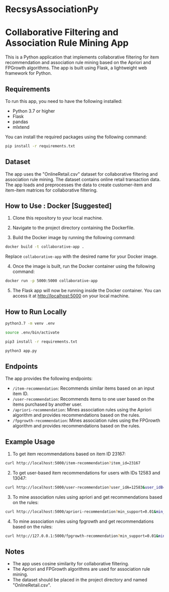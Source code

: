 # RecsysAssociationPy
# Collaborative Filtering and Association Rule Mining App

This is a Python application that implements collaborative filtering for item recommendation and association rule mining based on the Apriori and FPGrowth algorithms. The app is built using Flask, a lightweight web framework for Python.

## Requirements

To run this app, you need to have the following installed:

- Python 3.7 or higher
- Flask
- pandas
- mlxtend

You can install the required packages using the following command:

```bash
pip install -r requirements.txt
```



## Dataset

The app uses the "OnlineRetail.csv" dataset for collaborative filtering and association rule mining. The dataset contains online retail transaction data. The app loads and preprocesses the data to create customer-item and item-item matrices for collaborative filtering.

## How to Use : Docker [Suggested]

1. Clone this repository to your local machine.

2. Navigate to the project directory containing the Dockerfile.

3. Build the Docker image by running the following command:

```bash
docker build -t collaborative-app .
```

Replace `collaborative-app` with the desired name for your Docker image.

4. Once the image is built, run the Docker container using the following command:

```bash
docker run -p 5000:5000 collaborative-app
```

5. The Flask app will now be running inside the Docker container. You can access it at [http://localhost:5000](http://localhost:5000) on your local machine.


## How to Run Locally

```bash
python3.7 -m venv .env

source .env/bin/activate

pip3 install -r requirements.txt

python3 app.py 
```

## Endpoints

The app provides the following endpoints:

- `/item-recommendation`: Recommends similar items based on an input item ID.
- `/user-recommendation`: Recommends items to one user based on the items purchased by another user.
- `/apriori-recommendation`: Mines association rules using the Apriori algorithm and provides recommendations based on the rules.
- `/fpgrowth-recommendation`: Mines association rules using the FPGrowth algorithm and provides recommendations based on the rules.



## Example Usage

1. To get item recommendations based on item ID 23167:

```bash
curl http://localhost:5000/item-recommendation?item_id=23167
```

2. To get user-based item recommendations for users with IDs 12583 and 13047:

```bash
curl http://localhost:5000/user-recommendation?user_idA=12583&user_idB=13047
```

3. To mine association rules using apriori and get recommendations based on the rules:

```bash
curl http://localhost:5000/apriori-recommendation?min_support=0.01&min_threshold=0.5
```

4. To mine association rules using fpgrowth and get recommendations based on the rules:

```bash
curl http://127.0.0.1:5000/fpgrowth-recommendation?min_support=0.01&min_threshold=0.5
```

## Notes

- The app uses cosine similarity for collaborative filtering.
- The Apriori and FPGrowth algorithms are used for association rule mining.
- The dataset should be placed in the project directory and named "OnlineRetail.csv".


